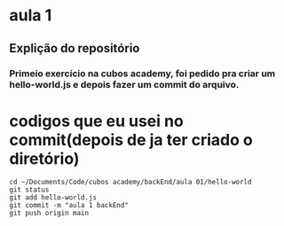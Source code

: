 # aula 1 
## Explição do repositório
### Primeio exercício na cubos academy, foi pedido pra criar um hello-world.js e depois fazer um commit do arquivo.

# codigos que eu usei no commit(depois de ja ter criado o diretório)
```
cd ~/Documents/Code/cubos academy/backEnd/aula 01/hello-world
git status 
git add hello-world.js 
git commit -m "aula 1 backEnd"
git push origin main
```
